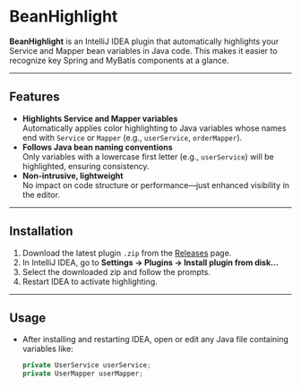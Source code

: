 # BeanHighlight

**BeanHighlight** is an IntelliJ IDEA plugin that automatically highlights your Service and Mapper bean variables in Java code. This makes it easier to recognize key Spring and MyBatis components at a glance.

---

## Features

- **Highlights Service and Mapper variables**  
  Automatically applies color highlighting to Java variables whose names end with `Service` or `Mapper` (e.g., `userService`, `orderMapper`).
- **Follows Java bean naming conventions**  
  Only variables with a lowercase first letter (e.g., `userService`) will be highlighted, ensuring consistency.
- **Non-intrusive, lightweight**  
  No impact on code structure or performance—just enhanced visibility in the editor.

---

## Installation

1. Download the latest plugin `.zip` from the [Releases](./releases) page.
2. In IntelliJ IDEA, go to **Settings → Plugins → Install plugin from disk...**
3. Select the downloaded zip and follow the prompts.
4. Restart IDEA to activate highlighting.

---

## Usage

- After installing and restarting IDEA, open or edit any Java file containing variables like:

  ```java
  private UserService userService;
  private UserMapper userMapper;